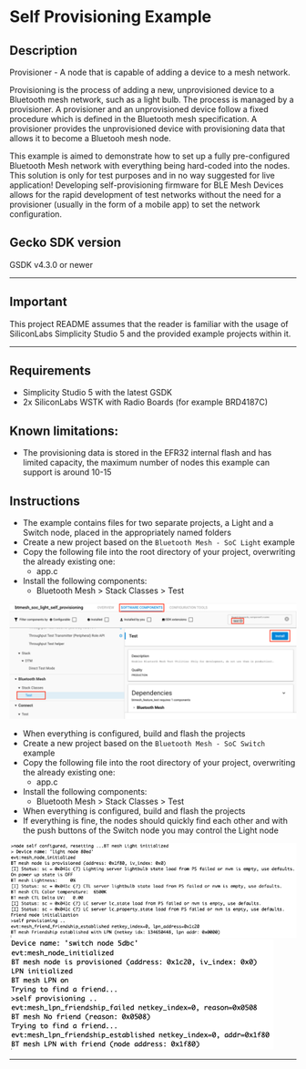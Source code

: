 # Self Provisioning Example #

## Description ##

Provisioner - A node that is capable of adding a device to a mesh network.

Provisioning is the process of adding a new, unprovisioned device to a Bluetooth mesh network, such as a light bulb. The process is managed by a provisioner. A provisioner and an unprovisioned device follow a fixed procedure which is defined in the Bluetooth mesh specification. A provisioner provides the unprovisioned device with provisioning data that allows it to become a Bluetooh mesh node.

This example is aimed to demonstrate how to set up a fully pre-configured Bluetooth Mesh network with everything being hard-coded into the nodes. This solution is only for test purposes and in no way suggested for live application! Developing self-provisioning firmware for BLE Mesh Devices allows for the rapid development of test networks without the need for a provisioner (usually in the form of a mobile app) to set the network configuration.

## Gecko SDK version ##

GSDK v4.3.0 or newer

---

## Important

This project README assumes that the reader is familiar with the usage of SiliconLabs Simplicity Studio 5 and the provided example projects within it.

---

## Requirements

  - Simplicity Studio 5 with the latest GSDK
  - 2x SiliconLabs WSTK with Radio Boards (for example BRD4187C)

## Known limitations:

  - The provisioning data is stored in the EFR32 internal flash and has limited capacity, the maximum number of nodes this example can support is around 10-15 

## Instructions

  - The example contains files for two separate projects, a Light and a Switch node, placed in the appropriately named folders
  - Create a new project based on the ```Bluetooth Mesh - SoC Light``` example
  - Copy the following file into the root directory of your project, overwriting the already existing one:
    - app.c
  - Install the following components:
    - Bluetooth Mesh > Stack Classes > Test

  <img src="images/install_test.png">

  - When everything is configured, build and flash the projects
  - Create a new project based on the ```Bluetooth Mesh - SoC Switch``` example
  - Copy the following file into the root directory of your project, overwriting the already existing one:
    - app.c
  - Install the following components:
    - Bluetooth Mesh > Stack Classes > Test
  - When everything is configured, build and flash the projects
  - If everything is fine, the nodes should quickly find each other and with the push buttons of the Switch node you may control the Light node

  <img src="images/light_log.png">
  <img src="images/switch_log.png">

---